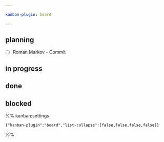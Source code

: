 ```yaml
---

kanban-plugin: board

---
```


## planning

- [ ] Roman Markov - Commit


## in progress



## done



## blocked





%% kanban:settings
```
{"kanban-plugin":"board","list-collapse":[false,false,false,false]}
```
%%